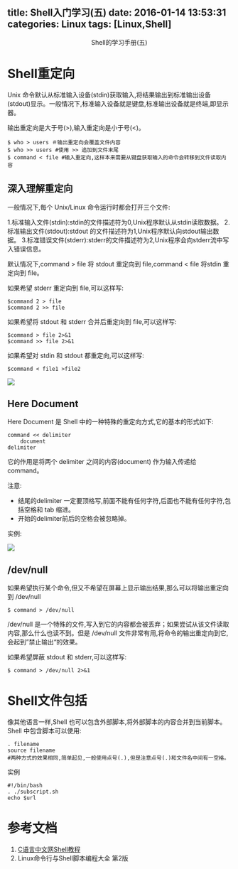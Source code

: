 title: Shell入门学习(五)
date: 2016-01-14 13:53:31
categories: Linux
tags: [Linux,Shell]
---

<center>Shell的学习手册(五)</center>
<!--more-->




# Shell重定向
Unix 命令默认从标准输入设备(stdin)获取输入,将结果输出到标准输出设备(stdout)显示。一般情况下,标准输入设备就是键盘,标准输出设备就是终端,即显示器。

输出重定向是大于号(>),输入重定向是小于号(<)。


```
$ who > users ＃输出重定向会覆盖文件内容
$ who >> users #使用 >> 追加到文件末尾
$ command < file #输入重定向,这样本来需要从键盘获取输入的命令会转移到文件读取内容
```

## 深入理解重定向
一般情况下,每个 Unix/Linux 命令运行时都会打开三个文件:

1.标准输入文件(stdin):stdin的文件描述符为0,Unix程序默认从stdin读取数据。
2.标准输出文件(stdout):stdout 的文件描述符为1,Unix程序默认向stdout输出数据。
3.标准错误文件(stderr):stderr的文件描述符为2,Unix程序会向stderr流中写入错误信息。

默认情况下,command > file 将 stdout 重定向到 file,command < file 将stdin 重定向到 file。

如果希望 stderr 重定向到 file,可以这样写:

```
$command 2 > file
$command 2 >> file
```

如果希望将 stdout 和 stderr 合并后重定向到 file,可以这样写:

```
$command > file 2>&1
$command >> file 2>&1
```

如果希望对 stdin 和 stdout 都重定向,可以这样写:

```
$command < file1 >file2
```

![](/shell-18.png)

## Here Document

Here Document 是 Shell 中的一种特殊的重定向方式,它的基本的形式如下:

```
command << delimiter
    document
delimiter
```

它的作用是将两个 delimiter 之间的内容(document) 作为输入传递给 command。

注意:

- 结尾的delimiter 一定要顶格写,前面不能有任何字符,后面也不能有任何字符,包括空格和 tab 缩进。
- 开始的delimiter前后的空格会被忽略掉。

实例:

![](/shell-19.png)


## /dev/null

如果希望执行某个命令,但又不希望在屏幕上显示输出结果,那么可以将输出重定向到 /dev/null

```
$ command > /dev/null
```

/dev/null 是一个特殊的文件,写入到它的内容都会被丢弃；如果尝试从该文件读取内容,那么什么也读不到。但是 /dev/null 文件非常有用,将命令的输出重定向到它,会起到”禁止输出“的效果。

如果希望屏蔽 stdout 和 stderr,可以这样写:

```
$ command > /dev/null 2>&1
```

# Shell文件包括

像其他语言一样,Shell 也可以包含外部脚本,将外部脚本的内容合并到当前脚本。
Shell 中包含脚本可以使用:

```
. filename
source filename
#两种方式的效果相同,简单起见,一般使用点号(.),但是注意点号(.)和文件名中间有一空格。
```

实例

```
#!/bin/bash
. ./subscript.sh
echo $url
```










# 参考文档
1.  [C语言中文网Shell教程](http://c.biancheng.net/cpp/shell/)
2. Linux命令行与Shell脚本编程大全 第2版









